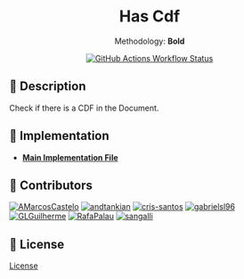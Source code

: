 <div align="center">

# Has Cdf

Methodology: **Bold**

[![GitHub Actions Workflow Status](https://img.shields.io/github/actions/workflow/status/carrot-foundation/methodology-rules/check-and-deploy.yaml)](https://github.com/carrot-foundation/smaug/actions)

</div>

## 📄 Description

Check if there is a CDF in the Document.

## 📂 Implementation

- **[Main Implementation File](./src/lib/has-cdf.processor.ts)**

## 👥 Contributors

[![AMarcosCastelo](https://images.weserv.nl/?url=avatars.githubusercontent.com/u/43973049?v=4&h=60&w=60&fit=cover&mask=circle&maxage=7d)](https://github.com/AMarcosCastelo)
[![andtankian](https://images.weserv.nl/?url=avatars.githubusercontent.com/u/12521890?v=4&h=60&w=60&fit=cover&mask=circle&maxage=7d)](https://github.com/andtankian)
[![cris-santos](https://images.weserv.nl/?url=avatars.githubusercontent.com/u/7927374?v=4&h=60&w=60&fit=cover&mask=circle&maxage=7d)](https://github.com/cris-santos)
[![gabrielsl96](https://images.weserv.nl/?url=avatars.githubusercontent.com/u/49005645?v=4&h=60&w=60&fit=cover&mask=circle&maxage=7d)](https://github.com/gabrielsl96)
[![GLGuilherme](https://images.weserv.nl/?url=avatars.githubusercontent.com/u/26340386?v=4&h=60&w=60&fit=cover&mask=circle&maxage=7d)](https://github.com/GLGuilherme)
[![RafaPalau](https://images.weserv.nl/?url=avatars.githubusercontent.com/u/45052895?v=4&h=60&w=60&fit=cover&mask=circle&maxage=7d)](https://github.com/RafaPalau)
[![sangalli](https://images.weserv.nl/?url=avatars.githubusercontent.com/u/11515359?v=4&h=60&w=60&fit=cover&mask=circle&maxage=7d)](https://github.com/sangalli)

## 🔑 License

[License](https://github.com/carrot-foundation/methodology-rules/blob/main/LICENSE)
